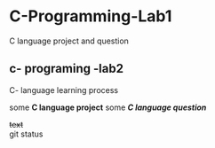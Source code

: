 # C-Programming-Lab1
C language project  and question
## c- programing -lab2 
C- language learning process

some 
    **C language project**
   some
    ***C language question***
    
~~text~~  
   git status
